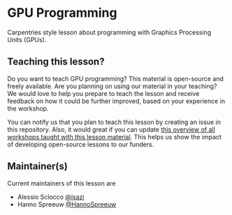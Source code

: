 # GPU Programming

Carpentries style lesson about programming with Graphics Processing Units (GPUs).

## Teaching this lesson?
Do you want to teach GPU programming? This material is open-source and freely available. 
Are you planning on using our material in your teaching? 
We would love to help you prepare to teach the lesson and receive feedback on how it could be further improved, based on your experience in the workshop.

You can notify us that you plan to teach this lesson by creating an issue in this repository. Also, it would great if you can update [this overview of all workshops taught with this lesson material](workshops.md). This helps us show the impact of developing open-source lessons to our funders.

## Maintainer(s)

Current maintainers of this lesson are 

* Alessio Sclocco [@isazi](https://github.com/isazi)
* Hanno Spreeuw [@HannoSpreeuw](https://github.com/HannoSpreeuw)
